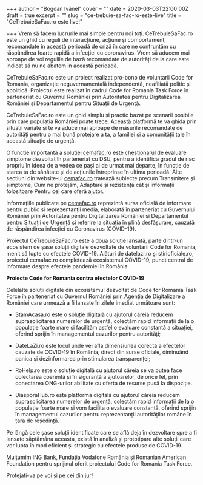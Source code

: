 +++
author = "Bogdan Ivănel"
cover = ""
date = 2020-03-03T22:00:00Z
draft = true
excerpt = ""
slug = "ce-trebuie-sa-fac-ro-este-live"
title = "CeTrebuieSaFac.ro este live!"

+++
Vrem să facem lucrurile mai simple pentru noi toți. CeTrebuieSaFac.ro este un ghid cu reguli de interacțiune, acțiune și comportament, recomandate în această perioadă de criză în care ne confruntăm cu răspândirea foarte rapidă a infecției cu coronavirus. Vrem să aducem mai aproape de voi regulile de bază recomandate de autorități de la care este indicat să nu ne abatem în această perioadă.

CeTrebuieSaFac.ro este un proiect realizat pro-bono de voluntarii Code for Romania, organizație neguvernamentală independentă, neafiliată politic și apolitică. Proiectul este realizat în cadrul Code for Romania Task Force în parteneriat cu Guvernul României prin Autoritatea pentru Digitalizarea României și Departamentul pentru Situații de Urgență.

CeTrebuieSaFac.ro este un ghid simplu și practic bazat pe scenarii posibile prin care populația României poate trece. Această platformă te va ghida prin situații variate și te va aduce mai aproape de măsurile recomandate de autorități pentru o mai bună protejare a ta, a familiei și a comunității tale în această situație de urgență.

O funcție importantă a soluției [cemafac.ro](https://cemafac.ro/) este [chestionarul](https://cemafac.ro/ai-simptome) de evaluare simptome dezvoltat în parteneriat cu DSU, pentru a identifica gradul de risc propriu în ideea de a vedea ce pași ai de urmat mai departe, în funcție de starea ta de sănătate și de acțiunile întreprinse în ultima perioadă. Alte secțiuni din website-ul [cemafac.ro](https://cemafac.ro/) tratează subiecte precum Transmitere și simptome, Cum ne protejăm, Adaptare și rezistență cât și informații folositoare Pentru cei care oferă ajutor.

Informațiile publicate pe [cemafac.ro](https://cemafac.ro/) reprezintă sursa oficială de informare pentru public și reprezentanții media, elaborată în parteneriat cu Guvernului României prin Autoritatea pentru Digitalizarea României și Departamentul pentru Situații de Urgență și referire la situația în plină desfășurare, cauzată de răspândirea infecției cu Coronavirus (COVID-19).

  
Proiectul CeTrebuieSaFac.ro este a doua soluție lansată, parte dintr-un ecosistem de șase soluții digitale dezvoltate de voluntarii Code for Romania, menit să lupte cu efectele COVID-19. Alături de datelazi.ro și stirioficiale.ro, proiectul cemafac.ro completează ecosistemul COVID-19, punct central de informare despre efectele pandemiei în România.

**Proiecte Code for Romania contra efectelor COVID-19**

Celelalte soluții digitale din ecosistemul dezvoltat de Code for Romania Task Force în parteneriat cu Guvernul României prin Agenția de Digitalizare a României care urmează a fi lansate în zilele imediat următoare sunt:

*  StamAcasa.ro este o soluție digitală cu ajutorul căreia reducem suprasolicitarea numerelor de urgență, colectăm rapid informații de la o populație foarte mare și facilităm astfel o evaluare constantă a situației, oferind sprijin în managementul cazurilor pentru autorități;


*  DateLaZi.ro este locul unde vei afla dimensiunea corectă a efectelor cauzate de COVID-19 în România, direct din surse oficiale, diminuând panica și dezinformarea prin stimularea transparenței;


*  RoHelp.ro este o soluție digitală cu ajutorul căreia se va putea face colectarea coerentă și în siguranță a ajutoarelor, de orice fel, prin conectarea ONG-urilor abilitate cu oferta de resurse pusă la dispoziție.


*  DiasporaHub.ro este platforma digitală cu ajutorul căreia reducem suprasolicitarea numerelor de urgență, colectăm rapid informații de la o populație foarte mare și vom facilita o evaluare constantă, oferind sprijin în managementul cazurilor pentru reprezentanții autorităților române în țara de reședință.

Pe lângă cele șase soluții identificate care se află deja în dezvoltare spre a fi lansate săptămâna aceasta, există în analiză și prototipare alte soluții care vor lupta în mod eficient și strategic cu efectele produse de COVID-19.

Mulțumim ING Bank, Fundația Vodafone România și Romanian American Foundation pentru sprijinul oferit proiectului Code for Romania Task Force.

Protejati-va pe voi și pe cei din jur!